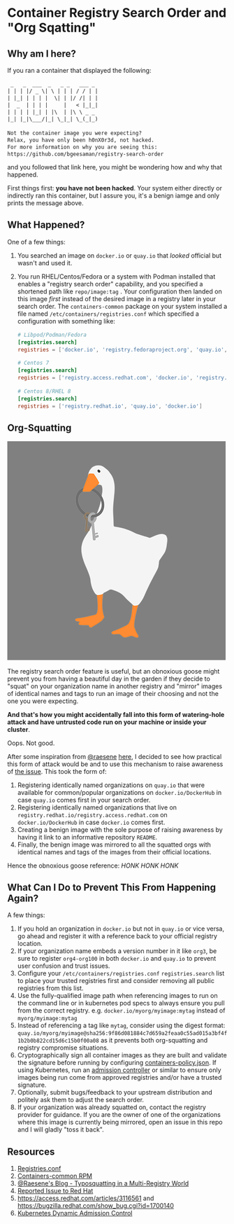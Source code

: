 # Container Registry Search Order and "Org Sqatting"

## Why am I here?

If you ran a container that displayed the following:

```console
 _   _  ___  _   _ _   ___ _
| | | |/ _ \| \ | | | / / | |
| |_| | | | |  \| | |/ /| | |
|  _  | | | |     |   < |_|_|
| | | | |_| | |\  | |\ \ _ _
|_| |_|\___/|_| \_|_| \_(_|_)

Not the container image you were expecting?
Relax, you have only been h0nX0r3d, not hacked.
For more information on why you are seeing this:
https://github.com/bgeesaman/registry-search-order
```

and you followed that link here, you might be wondering how and why that happened.

First things first: __you have not been hacked__.  Your system either directly or indirectly ran this container, but I assure you, it's a benign iamge and only prints the message above.

## What Happened?

One of a few things:

1. You searched an image on `docker.io` or `quay.io` that _looked_ official but wasn't and used it.

2. You run RHEL/Centos/Fedora or a system with Podman installed that enables a "registry search order" capability, and you specified a shortened path like `repo/image:tag` .  Your configuration then landed on this image _first_ instead of the desired image in a registry later in your search order.  The `containers-common` package on your system installed a file named `/etc/containers/registries.conf` which specified a configuration with something like:

   ```toml
   # Libpod/Podman/Fedora
   [registries.search]
   registries = ['docker.io', 'registry.fedoraproject.org', 'quay.io', 'registry.access.redhat.com' 'registry.centos.org']
   ```
   
   ```toml
   # Centos 7
   [registries.search]
   registries = ['registry.access.redhat.com', 'docker.io', 'registry.fedoraproject.org', 'quay.io', 'registry.centos.org']
   ```
   
   ```toml
   # Centos 8/RHEL 8
   [registries.search]
   registries = ['registry.redhat.io', 'quay.io', 'docker.io']
   ```


## Org-Squatting

![untitled goose game goose with knife in mouth](img/goose.png)

The registry search order feature is useful, but an obnoxious goose might prevent you from having a beautiful day in the garden if they decide to "squat" on your organization name in another registry and "mirror" images of identical names and tags to run an image of their choosing and not the one you were expecting.

__And that's how you might accidentally fall into this form of watering-hole attack and have untrusted code run on your machine or inside your cluster__.

Oops.  Not good.

After some inspiration from [@raesene](https://twitter.com/raesene) [here](https://raesene.github.io/blog/2019/09/25/typosquatting-in-a-multi-registry-world/), I decided to see how practical this form of attack would be and to use this mechanism to raise awareness of [the issue](https://lists.podman.io/archives/list/security@lists.podman.io/thread/BX4PIHHVHGDDLYLX53WUBVLFM3YRVXKM/).  This took the form of:

1. Registering identically named organizations on `quay.io` that were available for common/popular organizations on `docker.io/DockerHub` in case `quay.io` comes first in your search order.
2. Registering identically named organizations that live on `registry.redhat.io/registry.access.redhat.com` on  `docker.io/DockerHub` in case `docker.io` comes first.
3. Creating a benign image with the sole purpose of raising awareness by having it link to an informative repository `README`.
4. Finally, the benign image was mirrored to all the squatted orgs with identical names and tags of the images from their official locations.

Hence the obnoxious goose reference: _HONK HONK HONK_ 

## What Can I Do to Prevent This From Happening Again?

A few things:

1. If you hold an organization in `docker.io` but not in `quay.io` or vice versa, go ahead and register it with a reference back to your official registry location.
2. If your organization name embeds a version number in it like `org3`, be sure to register `org4-org100` in both `docker.io` and `quay.io` to prevent user confusion and trust issues.
3. Configure your `/etc/containers/registries.conf` `registries.search` list to place your trusted registries first and consider removing all public registries from this list.
4. Use the fully-qualified image path when referencing images to run on the command line or in kubernetes pod specs to always ensure you pull from the correct registry.  e.g. `docker.io/myorg/myimage:mytag` instead of `myorg/myimage:mytag` 
5. Instead of referencing a tag like `mytag`, consider using the digest format: `quay.io/myorg/myimage@sha256:9f86d081884c7d659a2feaa0c55ad015a3bf4f1b2b0b822cd15d6c15b0f00a08` as it prevents both org-squatting and registry compromise situations.
6. Cryptographically sign all container images as they are built and validate the signature before running by configuring [containers-policy.json](https://src.fedoraproject.org/rpms/skopeo/blob/master/f/containers-policy.json.5.md).  If using Kubernetes, run an [admission controller](https://kubernetes.io/docs/reference/access-authn-authz/extensible-admission-controllers/) or similar to ensure only images being run come from approved registries and/or have a trusted signature.
7. Optionally, submit bugs/feedback to your upstream distribution and politely ask them to adjust the search order.
8. If your organization was already squatted on, contact the registry provider for guidance.  If you are the owner of one of the organizations where this image is currently being mirrored, open an issue in this repo and I will gladly "toss it back".

## Resources

1. [Registries.conf](https://src.fedoraproject.org/rpms/skopeo/blob/master/f/registries.conf)
2. [Containers-common RPM](https://rpmfind.net/linux/rpm2html/search.php?query=containers-common)
3. [@Raesene's Blog - Typosquatting in a Multi-Registry World](https://raesene.github.io/blog/2019/09/25/typosquatting-in-a-multi-registry-world/)
4. [Reported Issue to Red Hat](https://lists.podman.io/archives/list/security@lists.podman.io/thread/BX4PIHHVHGDDLYLX53WUBVLFM3YRVXKM/)
4. https://access.redhat.com/articles/3116561 and https://bugzilla.redhat.com/show_bug.cgi?id=1700140
5. [Kubernetes Dynamic Admission Control](https://kubernetes.io/docs/reference/access-authn-authz/extensible-admission-controllers/)